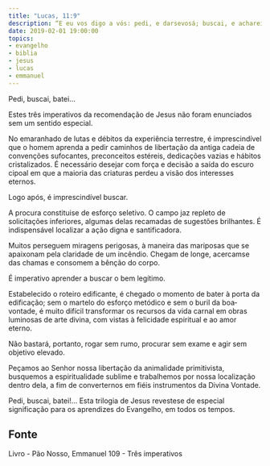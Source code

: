 ```yaml
---
title: "Lucas, 11:9"
description: “E eu vos digo a vós: pedi, e dar­se­vos­á; buscai, e achareis; batei, e abrir­se­vos­á.” - Jesus
date: 2019-02-01 19:00:00
topics: 
- evangelho
- biblia
- jesus
- lucas
- emmanuel
---
```


Pedi, buscai, batei...

Estes três imperativos da recomendação de Jesus não foram enunciados
sem um sentido especial.

No emaranhado de lutas e débitos da experiência terrestre, é imprescindível
que o homem aprenda a pedir caminhos de libertação da antiga cadeia de
convenções sufocantes, preconceitos estéreis, dedicações vazias e hábitos
cristalizados. É necessário desejar com força e decisão a saída do escuro cipoal em
que a maioria das criaturas perdeu a visão dos interesses eternos.

Logo após, é imprescindível buscar.

A procura constitui­se de esforço seletivo. O campo jaz repleto de
solicitações inferiores, algumas delas recamadas de sugestões brilhantes. É
indispensável localizar a ação digna e santificadora.

Muitos perseguem miragens perigosas, à maneira das mariposas que se
apaixonam pela claridade de um incêndio. Chegam de longe, acercam­se das chamas
e consomem a bênção do corpo.

É imperativo aprender a buscar o bem legítimo.

Estabelecido o roteiro edificante, é chegado o momento de bater à porta da
edificação; sem o martelo do esforço metódico e sem o buril da boa­vontade, é
muito difícil transformar os recursos da vida carnal em obras luminosas de arte
divina, com vistas à felicidade espiritual e ao amor eterno.

Não bastará, portanto, rogar sem rumo, procurar sem exame e agir sem
objetivo elevado.

Peçamos ao Senhor nossa libertação da animalidade primitivista,
busquemos a espiritualidade sublime e trabalhemos por nossa localização dentro
dela, a fim de converter­nos em fiéis instrumentos da Divina Vontade.

Pedi, buscai, batei!... Esta trilogia de Jesus reveste­se de especial
significação para os aprendizes do Evangelho, em todos os tempos.



## Fonte
Livro - Pão Nosso, Emmanuel
109 - Três imperativos
